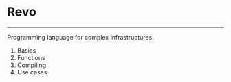 # Revo
----
Programming language for complex infrastructures 

1. Basics
2. Functions
3. Compiling
4. Use cases